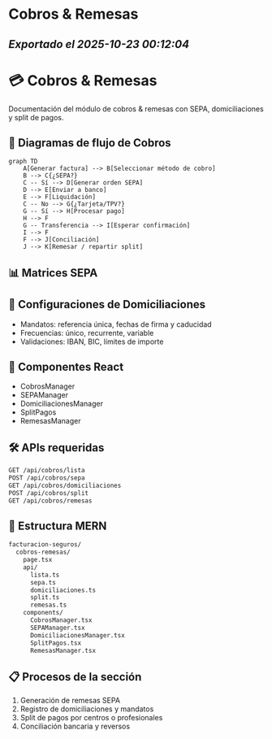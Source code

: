 # Cobros & Remesas
*Exportado el 2025-10-23 00:12:04*
---

# 💳 Cobros & Remesas

Documentación del módulo de cobros & remesas con SEPA, domiciliaciones y split de pagos.

## 🔄 Diagramas de flujo de Cobros

```mermaid
graph TD
    A[Generar factura] --> B[Seleccionar método de cobro]
    B --> C{¿SEPA?}
    C -- Sí --> D[Generar orden SEPA]
    D --> E[Enviar a banco]
    E --> F[Liquidación]
    C -- No --> G{¿Tarjeta/TPV?}
    G -- Sí --> H[Procesar pago]
    H --> F
    G -- Transferencia --> I[Esperar confirmación]
    I --> F
    F --> J[Conciliación]
    J --> K[Remesar / repartir split]
```

## 📊 Matrices SEPA

<!-- Bloque no procesado: table -->

## 🏦 Configuraciones de Domiciliaciones

- Mandatos: referencia única, fechas de firma y caducidad
- Frecuencias: único, recurrente, variable
- Validaciones: IBAN, BIC, límites de importe
## 🧩 Componentes React

- CobrosManager
- SEPAManager
- DomiciliacionesManager
- SplitPagos
- RemesasManager
## 🛠️ APIs requeridas

```bash
GET /api/cobros/lista
POST /api/cobros/sepa
GET /api/cobros/domiciliaciones
POST /api/cobros/split
GET /api/cobros/remesas
```

## 📁 Estructura MERN

```bash
facturacion-seguros/
  cobros-remesas/
    page.tsx
    api/
      lista.ts
      sepa.ts
      domiciliaciones.ts
      split.ts
      remesas.ts
    components/
      CobrosManager.tsx
      SEPAManager.tsx
      DomiciliacionesManager.tsx
      SplitPagos.tsx
      RemesasManager.tsx
```

## 📋 Procesos de la sección

1. Generación de remesas SEPA
1. Registro de domiciliaciones y mandatos
1. Split de pagos por centros o profesionales
1. Conciliación bancaria y reversos
